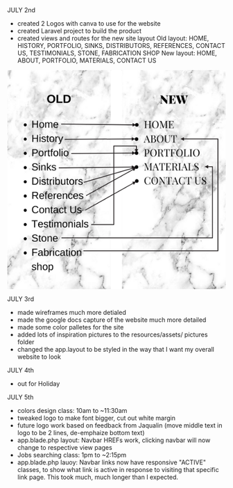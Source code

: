 JULY 2nd
* created 2 Logos with canva to use for the website
* created Laravel project to build the product
* created views and routes for the new site layout
Old layout: HOME, HISTORY, PORTFOLIO, SINKS, DISTRIBUTORS, REFERENCES, CONTACT US, TESTIMONIALS, STONE, FABRICATION SHOP
New layout: HOME, ABOUT, PORTFOLIO, MATERIALS, CONTACT US
<img src="resources/assets/pictures/OLD_vs_NEW.png" style="display:block">

JULY 3rd
* made wireframes much more detialed
* made the google docs capture of the website much more detailed
* made some color palletes for the site
* added lots of inspiration pictures to the resources/assets/ pictures folder
* changed the app.layout to be styled in the way that I want my overall website to look

JULY 4th
* out for Holiday

JULY 5th
* colors design class: 10am to ~11:30am
* tweaked logo to make font bigger, cut out white margin
* future logo work based on feedback from Jaqualin (move middle text in logo to be 2 lines, de-emphaize bottom text)
* app.blade.php layout: Navbar HREFs work, clicking navbar will now change to respective view pages
* Jobs searching class: 1pm to ~2:15pm 
* app.blade.php lauoy: Navbar links now have responsive "ACTIVE" classes, to show what link is active in response to visiting that specific link page. This took much, much longer than I expected.